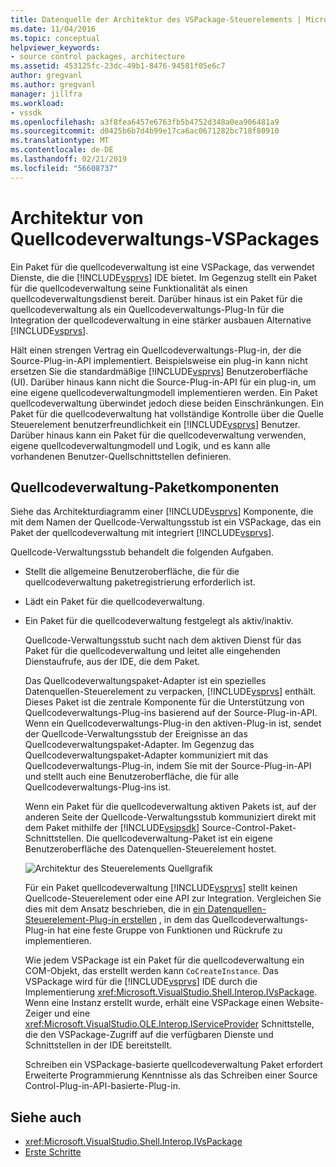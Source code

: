 ```yaml
---
title: Datenquelle der Architektur des VSPackage-Steuerelements | Microsoft-Dokumentation
ms.date: 11/04/2016
ms.topic: conceptual
helpviewer_keywords:
- source control packages, architecture
ms.assetid: 453125fc-23dc-49b1-8476-94581f05e6c7
author: gregvanl
ms.author: gregvanl
manager: jillfra
ms.workload:
- vssdk
ms.openlocfilehash: a3f8fea6457e6763fb5b4752d348a0ea906481a9
ms.sourcegitcommit: d0425b6b7d4b99e17ca6ac0671282bc718f80910
ms.translationtype: MT
ms.contentlocale: de-DE
ms.lasthandoff: 02/21/2019
ms.locfileid: "56608737"
---
```

# <a name="source-control-vspackage-architecture"></a>Architektur von Quellcodeverwaltungs-VSPackages
Ein Paket für die quellcodeverwaltung ist eine VSPackage, das verwendet Dienste, die die [!INCLUDE[vsprvs](../../code-quality/includes/vsprvs_md.md)] IDE bietet. Im Gegenzug stellt ein Paket für die quellcodeverwaltung seine Funktionalität als einen quellcodeverwaltungsdienst bereit. Darüber hinaus ist ein Paket für die quellcodeverwaltung als ein Quellcodeverwaltungs-Plug-In für die Integration der quellcodeverwaltung in eine stärker ausbauen Alternative [!INCLUDE[vsprvs](../../code-quality/includes/vsprvs_md.md)].

 Hält einen strengen Vertrag ein Quellcodeverwaltungs-Plug-in, der die Source-Plug-in-API implementiert. Beispielsweise ein plug-in kann nicht ersetzen Sie die standardmäßige [!INCLUDE[vsprvs](../../code-quality/includes/vsprvs_md.md)] Benutzeroberfläche (UI). Darüber hinaus kann nicht die Source-Plug-in-API für ein plug-in, um eine eigene quellcodeverwaltungmodell implementieren werden. Ein Paket quellcodeverwaltung überwindet jedoch diese beiden Einschränkungen. Ein Paket für die quellcodeverwaltung hat vollständige Kontrolle über die Quelle Steuerelement benutzerfreundlichkeit ein [!INCLUDE[vsprvs](../../code-quality/includes/vsprvs_md.md)] Benutzer. Darüber hinaus kann ein Paket für die quellcodeverwaltung verwenden, eigene quellcodeverwaltungmodell und Logik, und es kann alle vorhandenen Benutzer-Quellschnittstellen definieren.

## <a name="source-control-package-components"></a>Quellcodeverwaltung-Paketkomponenten
 Siehe das Architekturdiagramm einer [!INCLUDE[vsprvs](../../code-quality/includes/vsprvs_md.md)] Komponente, die mit dem Namen der Quellcode-Verwaltungsstub ist ein VSPackage, das ein Paket der quellcodeverwaltung mit integriert [!INCLUDE[vsprvs](../../code-quality/includes/vsprvs_md.md)].

 Quellcode-Verwaltungsstub behandelt die folgenden Aufgaben.

- Stellt die allgemeine Benutzeroberfläche, die für die quellcodeverwaltung paketregistrierung erforderlich ist.

- Lädt ein Paket für die quellcodeverwaltung.

- Ein Paket für die quellcodeverwaltung festgelegt als aktiv/inaktiv.

  Quellcode-Verwaltungsstub sucht nach dem aktiven Dienst für das Paket für die quellcodeverwaltung und leitet alle eingehenden Dienstaufrufe, aus der IDE, die dem Paket.

  Das Quellcodeverwaltungspaket-Adapter ist ein spezielles Datenquellen-Steuerelement zu verpacken, [!INCLUDE[vsprvs](../../code-quality/includes/vsprvs_md.md)] enthält. Dieses Paket ist die zentrale Komponente für die Unterstützung von Quellcodeverwaltungs-Plug-ins basierend auf der Source-Plug-in-API. Wenn ein Quellcodeverwaltungs-Plug-in den aktiven-Plug-in ist, sendet der Quellcode-Verwaltungsstub der Ereignisse an das Quellcodeverwaltungspaket-Adapter. Im Gegenzug das Quellcodeverwaltungspaket-Adapter kommuniziert mit das Quellcodeverwaltungs-Plug-in, indem Sie mit der Source-Plug-in-API und stellt auch eine Benutzeroberfläche, die für alle Quellcodeverwaltungs-Plug-ins ist.

  Wenn ein Paket für die quellcodeverwaltung aktiven Pakets ist, auf der anderen Seite der Quellcode-Verwaltungsstub kommuniziert direkt mit dem Paket mithilfe der [!INCLUDE[vsipsdk](../../extensibility/includes/vsipsdk_md.md)] Source-Control-Paket-Schnittstellen. Die quellcodeverwaltung-Paket ist ein eigene Benutzeroberfläche des Datenquellen-Steuerelement hostet.

  ![Architektur des Steuerelements Quellgrafik](../../extensibility/internals/media/vsipsccarch.gif "VSIPSCCArch")

  Für ein Paket quellcodeverwaltung [!INCLUDE[vsprvs](../../code-quality/includes/vsprvs_md.md)] stellt keinen Quellcode-Steuerelement oder eine API zur Integration. Vergleichen Sie dies mit dem Ansatz beschrieben, die in [ein Datenquellen-Steuerelement-Plug-in erstellen](../../extensibility/internals/creating-a-source-control-plug-in.md) , in dem das Quellcodeverwaltungs-Plug-in hat eine feste Gruppe von Funktionen und Rückrufe zu implementieren.

  Wie jedem VSPackage ist ein Paket für die quellcodeverwaltung ein COM-Objekt, das erstellt werden kann `CoCreateInstance`. Das VSPackage wird für die [!INCLUDE[vsprvs](../../code-quality/includes/vsprvs_md.md)] IDE durch die Implementierung <xref:Microsoft.VisualStudio.Shell.Interop.IVsPackage>. Wenn eine Instanz erstellt wurde, erhält eine VSPackage einen Website-Zeiger und eine <xref:Microsoft.VisualStudio.OLE.Interop.IServiceProvider> Schnittstelle, die den VSPackage-Zugriff auf die verfügbaren Dienste und Schnittstellen in der IDE bereitstellt.

  Schreiben ein VSPackage-basierte quellcodeverwaltung Paket erfordert Erweiterte Programmierung Kenntnisse als das Schreiben einer Source Control-Plug-in-API-basierte-Plug-in.

## <a name="see-also"></a>Siehe auch
- <xref:Microsoft.VisualStudio.Shell.Interop.IVsPackage>
- [Erste Schritte](../../extensibility/internals/getting-started-with-source-control-vspackages.md)